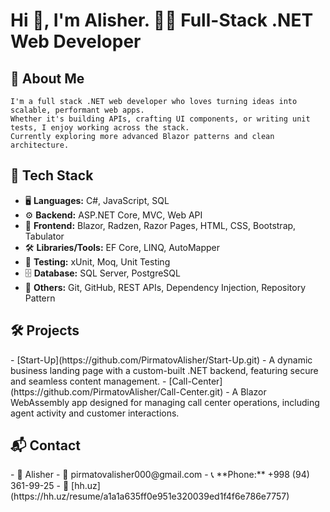 <!--
**PirmatovAlisher/PirmatovAlisher** is a ✨ _special_ ✨ repository because its `README.md` (this file) appears on your GitHub profile.

Here are some ideas to get you started:

- 🔭 I’m currently working on ...
- 🌱 I’m currently learning ...
- 👯 I’m looking to collaborate on ...
- 🤔 I’m looking for help with ...
- 💬 Ask me about ...
- 📫 How to reach me: ...
- 😄 Pronouns: ...
- ⚡ Fun fact: ...
-->
<h1>Hi 👋, I'm Alisher. 👨‍💻 Full-Stack .NET Web Developer</h1>

<h2>🧭 About Me </h2>

```
I'm a full stack .NET web developer who loves turning ideas into scalable, performant web apps.
Whether it's building APIs, crafting UI components, or writing unit tests, I enjoy working across the stack.
Currently exploring more advanced Blazor patterns and clean architecture.
```


<h2>🔧 Tech Stack</h2>

- 🖥️ **Languages:** C#, JavaScript, SQL
- ⚙️ **Backend:** ASP.NET Core, MVC, Web API
- 🧩 **Frontend:** Blazor, Radzen, Razor Pages, HTML, CSS, Bootstrap, Tabulator
- 🛠️ **Libraries/Tools:** EF Core, LINQ, AutoMapper
- 🧪 **Testing:** xUnit, Moq, Unit Testing
- 🗄️ **Database:** SQL Server, PostgreSQL
- 🔗 **Others:** Git, GitHub, REST APIs, Dependency Injection, Repository Pattern



<h2>🛠 Projects</h2>
- [Start-Up](https://github.com/PirmatovAlisher/Start-Up.git) - A dynamic business landing page with a custom-built .NET backend, featuring secure and seamless content management.
- [Call-Center](https://github.com/PirmatovAlisher/Call-Center.git) - A Blazor WebAssembly app designed for managing call center operations, including agent activity and customer interactions.

<h2>📬 Contact</h2>
- 👤 Alisher 
- 📧 pirmatovalisher000@gmail.com 
- 📞 **Phone:** +998 (94) 361-99-25
- 💼 [hh.uz](https://hh.uz/resume/a1a1a635ff0e951e320039ed1f4f6e786e7757) 

